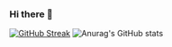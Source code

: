 ### Hi there 👋

[![GitHub Streak](https://streak-stats.demolab.com?user=avlima&theme=darcula&card_width=467)](https://git.io/streak-stats)
![Anurag's GitHub stats](https://github-readme-stats.vercel.app/api?username=avlima&count_private=true&show_icons=true&theme=dark)

<!--
**avlima/avlima** is a ✨ _special_ ✨ repository because its `README.md` (this file) appears on your GitHub profile.

Here are some ideas to get you started:

- 🔭 I’m currently working on ...
- 🌱 I’m currently learning ...
- 👯 I’m looking to collaborate on ...
- 🤔 I’m looking for help with ...
- 💬 Ask me about ...
- 📫 How to reach me: ...
- 😄 Pronouns: ...
- ⚡ Fun fact: ...
-->
